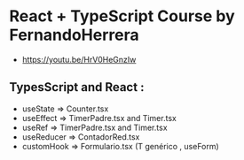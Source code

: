 # React + TypeScript Course by FernandoHerrera

- https://youtu.be/HrV0HeGnzIw

## TypesScript and React :

- useState => Counter.tsx
- useEffect => TimerPadre.tsx and Timer.tsx
- useRef => TimerPadre.tsx and Timer.tsx
- useReducer => ContadorRed.tsx
- customHook => Formulario.tsx (T genérico , useForm)
